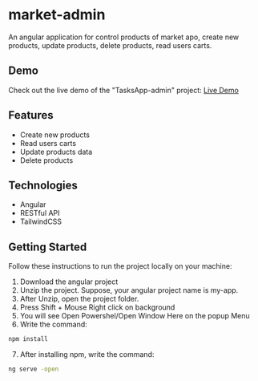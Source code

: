 # market-admin
An angular application for control products of market apo, create new products, update products, delete products, read users carts.

## Demo
Check out the live demo of the "TasksApp-admin" project: [Live Demo](https://abdosakregy.github.io/market-admin/products)

## Features
- Create new products
- Read users carts
- Update products data
- Delete products

## Technologies
- Angular
- RESTful API
- TailwindCSS

## Getting Started
Follow these instructions to run the project locally on your machine:

1. Download the angular project
2. Unzip the project. Suppose, your angular project name is my-app.
3. After Unzip, open the project folder.
4. Press Shift + Mouse Right click on background
5. You will see Open Powershel/Open Window Here on the popup Menu
6. Write the command:
```bash
npm install
```
7. After installing npm, write the command:
```bash
ng serve -open
```
